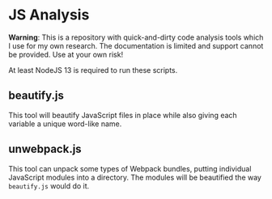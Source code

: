 JS Analysis
===========

**Warning**: This is a repository with quick-and-dirty code analysis tools which I use for my own research. The documentation is limited and support cannot be provided. Use at your own risk!

At least NodeJS 13 is required to run these scripts.

beautify.js
-----------

This tool will beautify JavaScript files in place while also giving each variable a unique word-like name.

unwebpack.js
------------

This tool can unpack some types of Webpack bundles, putting individual JavaScript modules into a directory. The modules will be beautified the way `beautify.js` would do it.
